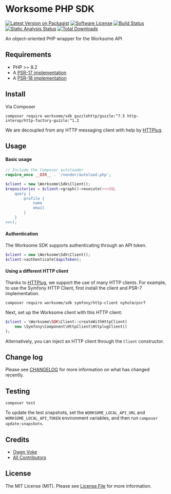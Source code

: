 # Worksome PHP SDK

[![Latest Version on Packagist][ico-version]][link-packagist]
[![Software License][ico-license]](LICENSE.md)
[![Build Status][ico-github-actions]][link-github-actions]
[![Static Analysis Status][ico-static-analysis]][link-static-analysis]
[![Total Downloads][ico-downloads]][link-downloads]

An object-oriented PHP wrapper for the Worksome API

## Requirements

- PHP >= 8.2
- A [PSR-17 implementation](https://packagist.org/providers/psr/http-factory-implementation)
- A [PSR-18 implementation](https://packagist.org/providers/psr/http-client-implementation)

## Install

Via Composer

```shell
composer require worksome/sdk guzzlehttp/guzzle:^7.5 http-interop/http-factory-guzzle:^1.2
```

We are decoupled from any HTTP messaging client with help by [HTTPlug](https://httplug.io).

## Usage

#### Basic usage

```php
// Include the Composer autoloader
require_once __DIR__ . '/vendor/autoload.php';

$client = new \Worksome\Sdk\Client();
$repositories = $client->graph()->execute(<<<GQL
    query {
        profile {
            name
            email
        }
    }
>>>);
```

#### Authentication

The Worksome SDK supports authenticating through an API token.

```php
$client = new \Worksome\Sdk\Client();
$client->authenticate($apiToken);
```

#### Using a different HTTP client

Thanks to [HTTPlug](https://httplug.io), we support the use of many HTTP clients. For example, to use the Symfony HTTP
Client, first install the client and PSR-7 implementation.

```shell
composer require worksome/sdk symfony/http-client nyholm/psr7
```

Next, set up the Worksome client with this HTTP client:

```php
$client = \Worksome\SDK\Client::createWithHttpClient(
    new \Symfony\Component\HttpClient\HttplugClient()
);
```

Alternatively, you can inject an HTTP client through the `Client` constructor.

## Change log

Please see [CHANGELOG](CHANGELOG.md) for more information on what has changed recently.

## Testing

```shell
composer test
```

To update the test snapshots, set the `WORKSOME_LOCAL_API_URL` and `WORKSOME_LOCAL_API_TOKEN` environment variables, and
then run `composer update:snapshots`.

## Credits

- [Owen Voke][link-author]
- [All Contributors][link-contributors]

## License

The MIT License (MIT). Please see [License File](LICENSE.md) for more information.

[ico-version]: https://img.shields.io/packagist/v/worksome/sdk.svg?style=flat-square
[ico-license]: https://img.shields.io/badge/license-MIT-brightgreen.svg?style=flat-square
[ico-github-actions]: https://img.shields.io/github/actions/workflow/status/worksome/sdk-php/tests.yml?branch=main&label=tests&style=flat-square
[ico-static-analysis]: https://img.shields.io/github/actions/workflow/status/worksome/sdk-php/static.yml?branch=main&label=static%20analysis&style=flat-square
[ico-downloads]: https://img.shields.io/packagist/dt/worksome/sdk.svg?style=flat-square

[link-packagist]: https://packagist.org/packages/worksome/sdk
[link-github-actions]: https://github.com/worksome/sdk-php/actions
[link-static-analysis]: https://github.com/worksome/sdk-php/actions?query=workflow%3AStatic%20Analysis
[link-downloads]: https://packagist.org/packages/worksome/sdk
[link-author]: https://github.com/owenvoke
[link-contributors]: ../../contributors
